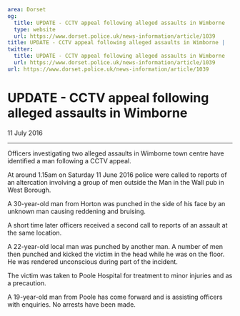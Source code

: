 ```yaml
area: Dorset
og:
  title: UPDATE - CCTV appeal following alleged assaults in Wimborne
  type: website
  url: https://www.dorset.police.uk/news-information/article/1039
title: UPDATE - CCTV appeal following alleged assaults in Wimborne |
twitter:
  title: UPDATE - CCTV appeal following alleged assaults in Wimborne
  url: https://www.dorset.police.uk/news-information/article/1039
url: https://www.dorset.police.uk/news-information/article/1039
```

# UPDATE - CCTV appeal following alleged assaults in Wimborne

11 July 2016

* * *

Officers investigating two alleged assaults in Wimborne town centre have identified a man following a CCTV appeal.

At around 1.15am on Saturday 11 June 2016 police were called to reports of an altercation involving a group of men outside the Man in the Wall pub in West Borough.

A 30-year-old man from Horton was punched in the side of his face by an unknown man causing reddening and bruising.

A short time later officers received a second call to reports of an assault at the same location.

A 22-year-old local man was punched by another man. A number of men then punched and kicked the victim in the head while he was on the floor. He was rendered unconscious during part of the incident.

The victim was taken to Poole Hospital for treatment to minor injuries and as a precaution.

A 19-year-old man from Poole has come forward and is assisting officers with enquiries. No arrests have been made.

